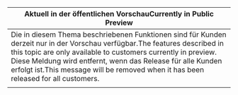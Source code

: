 |                                                                     <span data-ttu-id="c7d3d-101">Aktuell in der öffentlichen Vorschau</span><span class="sxs-lookup"><span data-stu-id="c7d3d-101">Currently in Public Preview</span></span>                                                                      |
|----------------------------------------------------------------------------------------------------------------------------------------------------------------------|
| <span data-ttu-id="c7d3d-102">Die in diesem Thema beschriebenen Funktionen sind für Kunden derzeit nur in der Vorschau verfügbar.</span><span class="sxs-lookup"><span data-stu-id="c7d3d-102">The features described in this topic are only available to customers currently in preview.</span></span> <span data-ttu-id="c7d3d-103">Diese Meldung wird entfernt, wenn das Release für alle Kunden erfolgt ist.</span><span class="sxs-lookup"><span data-stu-id="c7d3d-103">This message will be removed when it has been released for all customers.</span></span> |
|                                                                                                                                                                      |

